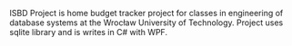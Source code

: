 ISBD Project is home budget tracker project for classes in engineering of database systems at the Wrocław University of Technology.
Project uses sqlite library and is writes in C# with WPF. 
